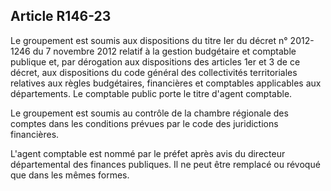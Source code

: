 ## Article R146-23

Le groupement est soumis aux dispositions du titre Ier du décret n° 2012-1246 du 7 novembre 2012
relatif à la gestion budgétaire et comptable publique et, par dérogation aux dispositions des articles 1er
et 3 de ce décret, aux dispositions du code général des collectivités territoriales relatives aux règles
budgétaires, financières et comptables applicables aux départements. Le comptable public porte le titre
d'agent comptable.

Le groupement est soumis au contrôle de la chambre régionale des comptes dans les conditions prévues par
le code des juridictions financières.

L'agent comptable est nommé par le préfet après avis du directeur départemental des finances publiques. Il
ne peut être remplacé ou révoqué que dans les mêmes formes.

